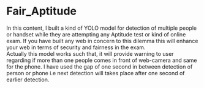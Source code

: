 # Fair_Aptitude
In this content, I built a kind of YOLO model for detection of multiple people or handset while they are attempting any Aptitude test or kind of online exam. If you have built any web in concern to this dilemma this will enhance your web in terms of security and fairness in the exam.  
Actually this model works such that, it will provide warning to user regarding if more than one people comes in front of web-camera and same for the phone. I have used the gap of one second in between detection of person or phone i.e next detection will takes place after one second of earlier detection.
